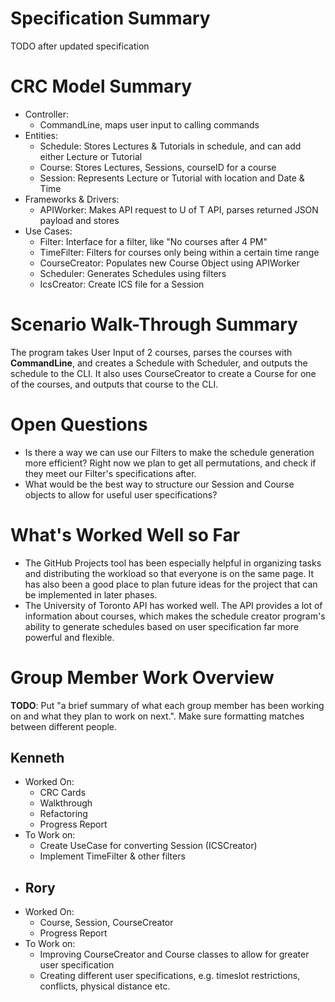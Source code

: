 # Specification Summary

TODO after updated specification
# CRC Model Summary
* Controller:
  * CommandLine, maps user input to calling commands
* Entities:
  * Schedule: Stores Lectures & Tutorials in schedule, and can add either Lecture or Tutorial
  * Course: Stores Lectures, Sessions, courseID for a course
  * Session: Represents Lecture or Tutorial with location and Date & Time
* Frameworks & Drivers:
  * APIWorker: Makes API request to U of T API, parses returned JSON payload and stores
* Use Cases:
  * Filter: Interface for a filter, like "No courses after 4 PM"
  * TimeFilter: Filters for courses only being within a certain time range
  * CourseCreator: Populates new Course Object using APIWorker
  * Scheduler: Generates Schedules using filters
  * IcsCreator: Create ICS file for a Session
# Scenario Walk-Through Summary
The program takes User Input of 2 courses, parses the courses with **CommandLine**, and creates a Schedule with Scheduler, and outputs the schedule to the CLI. It also uses CourseCreator to create a Course for one of the courses, and outputs that course to the CLI.

# Open Questions
* Is there a way we can use our Filters to make the schedule generation more efficient? Right now we plan to get all permutations, and check if they meet our Filter's specifications after.
* What would be the best way to structure our Session and Course objects to allow for useful user specifications?

# What's Worked Well so Far
* The GitHub Projects tool has been especially helpful in organizing tasks and distributing the workload so that everyone is on the same page. It has also been a good place to plan future ideas for the project that can be implemented in later phases.
* The University of Toronto API has worked well. The API provides a lot of information about courses, which makes the schedule creator program's ability to generate schedules based on user specification far more powerful and flexible.
# Group Member Work Overview

**TODO**: Put "a brief summary of what each group member has been working on and what they plan to work on next.". Make sure formatting matches between different people.

## Kenneth
* Worked On:
  * CRC Cards
  * Walkthrough
  * Refactoring
  * Progress Report
* To Work on:
  * Create UseCase for converting Session (ICSCreator)
  * Implement TimeFilter & other filters
* ## Rory
* Worked On:
  * Course, Session, CourseCreator
  * Progress Report
* To Work on:
  * Improving CourseCreator and Course classes to allow for greater user specification
  * Creating different user specifications, e.g. timeslot restrictions, conflicts, physical distance etc.

